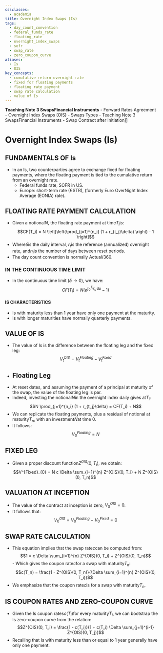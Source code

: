 ```yaml
---
cssclasses:
  - academia
title: Overnight Index Swaps (Is)
tags:
  - day_count_convention
  - federal_funds_rate
  - floating_rate
  - overnight_index_swaps
  - sofr
  - swap_rate
  - zero_coupon_curve
aliases:
  - Is
  - OIS
key_concepts:
  - cumulative return overnight rate
  - fixed for floating payments
  - floating rate payment
  - swap rate calculation
  - value of Is
---
```


**Teaching Note 3 SwapsFinancial Instruments**
	- Forward Rates Agreement
	- Overnight Index Swaps (OIS)
	- Swaps Types
	- Teaching Note 3 SwapsFinancial Instruments
	- Swap Contract after Initiation]]

# Overnight Index Swaps (Is)
## FUNDAMENTALS OF Is
- In an Is,  two counterparties agree to exchange fixed for floating payments,  where the floating payment is tied to the cumulative return from an overnight rate.
	- Federal funds rate,  SOFR in US.
	- Europe: short-term rate (€STR),  (formerly Euro OverNight Index Average (EONIA) rate).
## FLOATING RATE PAYMENT CALCULATION

- Given a notional$N$,  the floating rate payment at time$T_i$is:$$CF(T_i) = N \left[\left(\prod_{j=1}^{n_i} (1 + r_{t_j}\delta) \right) - 1 \right]$$
- Where$\delta$is the daily interval,  $r_t$is the reference (annualized) overnight rate,  and$n_i$is the number of days between reset periods.
- The day count convention is normally Actual/360.
### IN THE CONTINUOUS TIME LIMIT

- In the continuous time limit ($\delta \rightarrow 0$),  we have:$$CF(T_i) = N \left(e^{\int_{0}^{T_i} r_u \,    du} - 1 \right)$$
#### IS CHARACTERISTICS
- Is with maturity less than 1 year have only one payment at the maturity.
- Is with longer maturities have normally quarterly payments.

## VALUE OF IS

- The value of Is is the difference between the floating leg and the fixed leg:$$V^{OIS}_t = V^{Floating}_t - V^{Fixed}_t$$
- ## Floating Leg
- At reset dates,  and assuming the payment of a principal at maturity of the swap,  the value of the floating leg is par.
- Indeed,  investing the notional$N$in the overnight index daily gives at$T_i$:$$N \prod_{j=1}^{n_i} (1 + r_{t_j}\delta) = CF(T_i) + N$$
- We can replicate the floating payments,  plus a residual of notional at maturity$T_n$,  with an investment$N$at time 0.
- It follows:$$V^{Floating}_{0} = N$$

## FIXED LEG

- Given a proper discount function$Z^{OIS}(0,    T_i)$,  we obtain:$$V^{Fixed}_{0} = N c \Delta \sum_{i=1}^{n} Z^{OIS}(0,    T_i) + N Z^{OIS}(0,    T_n)$$

## VALUATION AT INCEPTION
- The value of the contract at inception is zero,  $V^{OIS}_0 = 0$.
- It follows that:$$V^{OIS}_{0} = V^{Floating}_{0} - V^{Fixed}_{0} = 0$$

## SWAP RATE CALCULATION

- This equation implies that the swap rate$c$can be computed from:$$1 = c \Delta \sum_{i=1}^{n} Z^{OIS}(0,    T_i) + Z^{OIS}(0,    T_n)$$- Which gives the coupon rate$c$for a swap with maturity$T_n$:$$c(T_n) = \frac{1 - Z^{OIS}(0,    T_n)}{\Delta \sum_{i=1}^{n} Z^{OIS}(0,    T_i)}$$
- We emphasize that the coupon rate$c$is for a swap with maturity$T_n$.
## IS COUPON RATES AND ZERO-COUPON CURVE

- Given the Is coupon rates$c(T_i)$for every maturity$T_i$,  we can bootstrap the Is zero-coupon curve from the relation:$$Z^{OIS}(0,    T_i) = \frac{1 - c(T_i)}{1 + c(T_i) \Delta \sum_{j=1}^{i-1} Z^{OIS}(0,    T_j)}$$
- Recalling that Is with maturity less than or equal to 1 year generally have only one payment.
